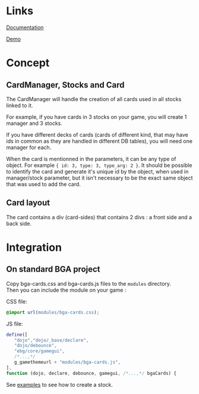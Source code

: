 # Links
[Documentation](./docs/index.html)

[Demo](./demo/index.html)

# Concept
## CardManager, Stocks and Card
The CardManager will handle the creation of all cards used in all stocks linked to it.

For example, if you have cards in 3 stocks on your game, you will create 1 manager and 3 stocks.

If you have different decks of cards (cards of different kind, that may have ids in common as they are handled in different DB tables), you will need one manager for each.

When the card is mentionned in the parameters, it can be any type of object. For example `{ id: 3, type: 3, type_arg: 2 }`. It should be possible to identify the card and generate it's unique id by the object, when used in manager/stock parameter, but it isn't necessary to be the exact same object that was used to add the card.

## Card layout
The card contains a div (card-sides) that contains 2 divs : a front side and a back side.

# Integration
## On standard BGA project
Copy bga-cards.css and bga-cards.js files to the `modules` directory.  
Then you can include the module on your game :

CSS file: 
```css
@import url(modules/bga-cards.css);
```
JS file:
```js
define([
   "dojo","dojo/_base/declare",
   "dojo/debounce",
   "ebg/core/gamegui",
   /*...,*/
   g_gamethemeurl + "modules/bga-cards.js",
],
function (dojo, declare, debounce, gamegui, /*...,*/ bgaCards) {
```

See [examples](./EXAMPLES.md) to see how to create a stock.
